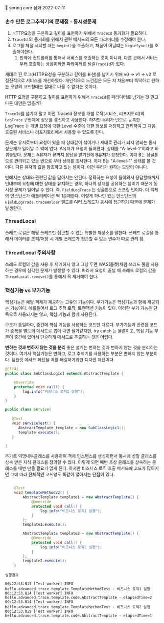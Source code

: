 🚀 spring core 심화 2022-07-11 

### 손수 만든 로그추적기의 문제점 - 동시성문제
1. HTTP요청을 구분하고 깊이를 표현하기 위해서 `TraceId` 동기화가 필요하다.
2. `TraceId` 의 동기화를 위해서 관련 메서드의 모든 파라미터를 수정해야 한다.
3. 로그를 처음 시작할 때는 `begin()`을 호출하고, 처음이 아닐떄는 `beginSync()`를 호출해야한다.
   1. 만약에 컨트롤러를 통해서 서비스를 호출하는 것이 아니라, 다른 곳에서 서비스부터 호출하는 상황이라면 파라미터를 넘길`TraceId`가 없다.

제대로 된 로그(HTTP요청을 구분하고 깊이를 표현)를 남기기 위해 v0 -> v1 -> v2 로 점진적으로 서비스를 개선하였다.
개인적으로 느낀점은 모든 지 처음부터 뚝딱하고 원하는 모양의 코드형태는 절대로 나올 수 없다는 것이다.

HTTP 요청을 구분하고 깊이를 표현하기 위해서 `TraceId`를 파라미터로 넘기는 것 말고 다른 대안은 없을까?

`TraceId`를 넘기지 말고 이전 TraceId 정보를 개별 로직(서비스, 리포지토리)의 `LogTrace` 구현체에 정보를 갱신하고 사용한다.
하지만 우리가 빈으로 등록한 LogTrace 는 개별 요청에 대한 Level 수준에 대한 정보를 저장하고 관리하여 그 다음 호출된 서비스나 리포지토리에서 사용할 수 있도록 한다.

문제는 유저로부터 요청이 왔을 때 상태값이 섞이거나 제대로 관리가 되지 않되는 동시성문제가 일어날 수 밖에 없다.
A유저가 요청이 들어왔다. 상태를 "A-level-1"이라고 바꿔놓았다. 문제는 A유저가 끝까지 응답을 받기전에 B유저가 요청한다.
이때 B는 싱글톤으로 관리되고 있는 빈으로 부터 상태를 조사한다. 이때 B는 "A-level-1" 상태를 볼 것이다. 다른 유저의 값을 참조하고 있는 셈이다.
이건 우리가 원하는 모양이 아니다.

빈에서는 상태와 관련된 값을 담아서는 안된다. 정확히는 요청이 들어와서 응답할때까지 빈내부에 요청에 대한 상태를 유지하는 경우, 
하나의 상태를 공유하는 셈이기 때문에 동시성 문제가 일어날 수 있다.
즉. `FieldLogTrace` 는 싱글톤으로 스프링 빈이다. 이 객체의 인스턴스가 애플리케이션 딱 1존재한다. 이렇게 하나만 있는 
인스턴스의 `FieldLogTrace.traceHolder` 필드를 여러 쓰레드가 동시에 접근하기 때문에 문제가 발생한다.

### ThreadLocal
쓰레드 로컬은 해당 쓰레드만 접근할 수 있는 특별한 저장소를 말한다.
쓰레드 로컬을 통해서 데이터를 조회/저장 시 개별 쓰레드가 접근할 수 있는 변수가 따로 관리 됨.


### ThreadLocal 주의사항
쓰레드 로컬의 값을 사용 후 제거하지 않고 그냥 두면 WAS(톰켓)처럼 쓰레드 풀을 사용하는 경우에 심각한 문제가 발생할 수 있다.
따라서 요청이 끝날 때 쓰레드 로컬의 값을 `ThreadLocal.remove()`를 통해서 꼭 제거해야 한다.

### 핵심기능 vs 부가기능
핵심기능은 해당 객체가 제공하는 고유의 기능이다.
부가기능은 핵심기능과 함께 제공되는 기능이다. 예를들어서 로그 추적 로직, 트랜잭션 기능이 있다. 이러한 부가 기능은
단독으로 사용되지는 않고, 핵심 기능과 함께 사용된다. 

구조가 동일하다, 중간에 핵심 기능을 사용하는 코드만 다르다.
부가기능과 관련된 코드가 중복을 별도의 메서드로 뽑아 내면 될거같지만, try catch 는 물론이고, 핵심 기능 부분이 중간에 있어서 
단순하게 메서드로 추출하는 것은 어렵다.


**변하는 것과 변하지 않는 것을 분리**
좋은 설계는 변하는 것과 변하지 않는 것을 분리하는 것이다. 
여기서 핵심기능은 변하고, 로그 추척기를 사용하는 부분은 변하지 않는 부분이다.
탬플릿 메서드 페턴을 이를 해결하기위한 디자인 패턴이다.
```java
@Slf4j
public class SubClassLogic1 extends AbstractTemplate {

    @Override
    protected void call() {
        log.info("비즈니스 로직1 실행");
    }
}

public class Service{
    
   @Test
   void serviceTest() {
      AbstractTemplate template = new SubClassLogic1();
      template.execute();
   }
    
}


```

추가로 익명내부클래스를 사용하여 객체 인스턴스를 생성하면서 동시에 성할 클래스를 상속 받은 자식 클래스를 정의할 수 있다. 
이렇게 되면 매번 추상 클래스를 상속하는 클래스를 매번 만들 필요가 없게 된다.
하지만 비즈니스 로직 호출 메서드에 코드가 많아지면 그에 따라 전체적인 코드양도 똑같이 많아지는 단점이 있다.
```java

    @Test
    void templateMethodV2() {
        AbstractTemplate template1 = new AbstractTemplate() {
            @Override
            protected void call() {
                log.info("비즈니스 로직1 실행");
            }
        };
        template1.execute();

        AbstractTemplate template2 = new AbstractTemplate() {
            @Override
            protected void call() {
                log.info("비즈니스 로직2 실행");
            }
        };
        template2.execute();
    }

```

```text
실행결과

00:12:53.813 [Test worker] INFO hello.advanced.trace.template.TemplateMethodTest - 비즈니스 로직1 실행
00:12:53.814 [Test worker] INFO hello.advanced.trace.template.code.AbstractTemplate - elapsedTime=2
00:12:53.814 [Test worker] INFO hello.advanced.trace.template.TemplateMethodTest - 비즈니스 로직2 실행
00:12:53.815 [Test worker] INFO hello.advanced.trace.template.code.AbstractTemplate - elapsedTime=1

```


